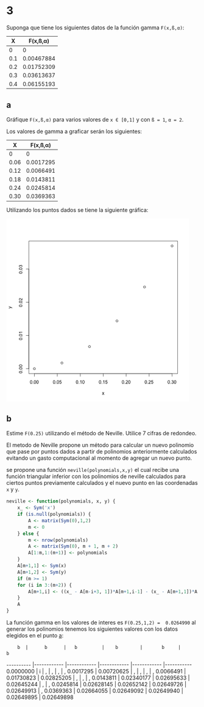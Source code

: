 # 3

Suponga que tiene los siguientes datos de la función gamma `F(x,ß,α)`:

 X  | F(x,ß,α)
--- |---------
0   | 0
0.1 | 0.00467884
0.2 | 0.01752309
0.3 | 0.03613637
0.4 | 0.06155193

## <a name='a'></a>a

Gráfique `F(x,ß,α)` para varios valores de `x Є [0,1]` y con `ß = 1`, `α = 2`.


Los valores de gamma a graficar serán los siguientes:

 X   | F(x,ß,α)
-----|----------
0    | 0
0.06 | 0.0017295
0.12 | 0.0066491
0.18 | 0.0143811
0.24 | 0.0245814
0.30 | 0.0369363

Utilizando los puntos dados se tiene la siguiente gráfica:

![gamma](gamma.png)

## b

Estime `F(0.25)` utilizando el método de Neville. Utilice 7 cifras de redondeo.

El metodo de Neville propone un método para calcular un nuevo polinomio que pase por puntos dados a partir de polinomios anteriormente calculados evitando un gasto computacional al momento de agregar un nuevo punto.

se propone una función `neville(polynomials,x,y)` el cual recibe una función triangular inferior con los polinomios de neville calculados para ciertos puntos previamente calculados y el nuevo punto en las coordenadas `x` y `y`. 

```R
neville <- function(polynomials, x, y) {
	x_ <- Sym('x')
	if (is.null(polynomials)) {
		A <- matrix(Sym(0),1,2)
		m <- 0
	} else {
		m <- nrow(polynomials) 
		A <- matrix(Sym(0), m + 1, m + 2)
		A[1:m,1:(m+1)] <- polynomials
	}
	A[m+1,1] <- Sym(x) 
	A[m+1,2] <- Sym(y)
	if (m >= 1)
	for (i in 3:(m+2)) {
		A[m+1,i] <- ((x_ - A[m-i+3, 1])*A[m+1,i-1] - (x_ - A[m+1,1])*A[m,i-1]) / (Sym(A[m+1,1]) - Sym(A[m-i+3, 1]))
	}
	A
}
```


La función gamma en los valores de interes es `F(0.25,1,2) =  0.0264990` al generar los polinomios tenemos los siguientes valores con los datos elegidos en el punto [a](#a):

		b  |      b      |   b         |    b        |       b     |      b     
---------- |------------ |------------ |------------ |------------ |-----------
0.0000000  |		i	 |	,		   |		,	 |		,	   | ,
0.0017295 | 0.00720625 | 		,	|		,	 |		,	  | ,
0.0066491 | 0.01730823 | 0.02825205 |		,	 |		,	  | ,
0.0143811 | 0.02340177 | 0.02695633 | 0.02645244 |		,	  | ,
0.0245814 | 0.02628145 | 0.02652142 | 0.02649726 | 0.02649913 | ,
0.0369363 | 0.02664055 | 0.02649092 | 0.02649940 | 0.02649895 | 0.02649898

